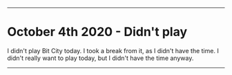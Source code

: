 
***

# October 4th 2020 - Didn't play

I didn't play Bit City today. I took a break from it, as I didn't have the time. I didn't really want to play today, but I didn't have the time anyway.

***
